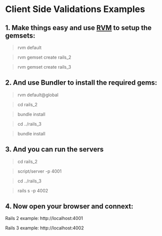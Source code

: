 # Client Side Validations Examples

## 1. Make things easy and use [RVM](http://rvm.beginrescueend.com/) to setup the gemsets:

> rvm default

> rvm gemset create rails_2

> rvm gemset create rails_3

## 2. And use Bundler to install the required gems:

> rvm default@global

> cd rails_2

> bundle install

> cd ../rails_3

> bundle install

## 3. And you can run the servers

> cd rails_2

> script/server -p 4001

> cd ../rails_3

> rails s -p 4002

## 4. Now open your browser and connext:

Rails 2 example: http://localhost:4001

Rails 3 example: http://localhost:4002
